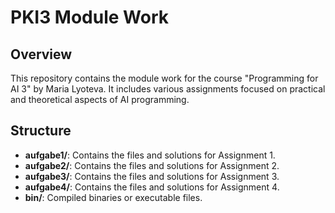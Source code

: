 # PKI3 Module Work

## Overview

This repository contains the module work for the course "Programming for AI 3" by Maria Lyoteva. It includes various assignments focused on practical and theoretical aspects of AI programming.

## Structure

- **aufgabe1/**: Contains the files and solutions for Assignment 1.
- **aufgabe2/**: Contains the files and solutions for Assignment 2.
- **aufgabe3/**: Contains the files and solutions for Assignment 3.
- **aufgabe4/**: Contains the files and solutions for Assignment 4.
- **bin/**: Compiled binaries or executable files.
